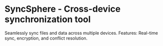 # SyncSphere - Cross-device synchronization tool
Seamlessly sync files and data across multiple devices.
Features: Real-time sync, encryption, and conflict resolution.
